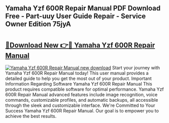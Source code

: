 ## Yamaha Yzf 600R Repair Manual PDF Download Free - Part-uuy User Guide Repair - Service Owner Edition 75jyA

# <h2><a href="http://bc50932.oget.top/?id=Yamaha+Yzf+600R+Repair+Manual">🔗Download New 👉🔴 Yamaha Yzf 600R Repair Manual</a></h2>

[![Yamaha Yzf 600R Repair Manual new download](https://i.imgur.com/5g1atiW.png)](http://bc50932.oget.top/?id=Yamaha+Yzf+600R+Repair+Manual)
Start your journey with Yamaha Yzf 600R Repair Manual today! This user manual provides a detailed guide to help you get the most out of your product. Important Information Regarding Software Yamaha Yzf 600R Repair Manual This product requires compatible software for optimal performance. Yamaha Yzf 600R Repair Manual advanced features include image recognition, voice commands, customizable profiles, and automatic backups, all accessible through the sleek and customizable interface. We're Committed to Your Success Yamaha Yzf 600R Repair Manual. Our goal is to empower you to achieve the best results.
